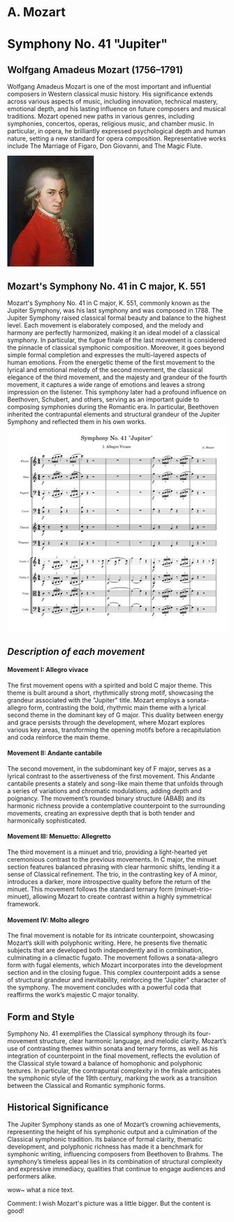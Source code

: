 # A. Mozart
# Symphony No. 41 "Jupiter"

## Wolfgang Amadeus Mozart (1756–1791)
Wolfgang Amadeus Mozart is one of the most important and influential composers in Western classical music history. 
His significance extends across various aspects of music, including innovation, technical mastery, emotional depth, and his lasting influence on future composers and musical traditions. 
Mozart opened new paths in various genres, including symphonies, concertos, operas, religious music, and chamber music. In particular, in opera, he brilliantly expressed psychological depth and human nature, setting a new standard for opera composition. Representative works include The Marriage of Figaro, Don Giovanni, and The Magic Flute.

<img src="mozart.png">

## Mozart's Symphony No. 41 in C major, K. 551
Mozart's Symphony No. 41 in C major, K. 551, commonly known as the Jupiter Symphony, was his last symphony and was composed in 1788. 
The Jupiter Symphony raised classical formal beauty and balance to the highest level. Each movement is elaborately composed, and the melody and harmony are perfectly harmonized, making it an ideal model of a classical symphony. In particular, the fugue finale of the last movement is considered the pinnacle of classical symphonic composition.
Moreover, it goes beyond simple formal completion and expresses the multi-layered aspects of human emotions. From the energetic theme of the first movement to the lyrical and emotional melody of the second movement, the classical elegance of the third movement, and the majesty and grandeur of the fourth movement, it captures a wide range of emotions and leaves a strong impression on the listener.
This symphony later had a profound influence on Beethoven, Schubert, and others, serving as an important guide to composing symphonies during the Romantic era. In particular, Beethoven inherited the contrapuntal elements and structural grandeur of the Jupiter Symphony and reflected them in his own works.
<img src="mozart symphony no. 41.png"> 

## *Description of each movement*
#### Movement I: Allegro vivace
The first movement opens with a spirited and bold C major theme. This theme is built around a short, rhythmically strong motif, showcasing the grandeur associated with the "Jupiter" title. Mozart employs a sonata-allegro form, contrasting the bold, rhythmic main theme with a lyrical second theme in the dominant key of G major. This duality between energy and grace persists through the development, where Mozart explores various key areas, transforming the opening motifs before a recapitulation and coda reinforce the main theme.

#### Movement II: Andante cantabile
The second movement, in the subdominant key of F major, serves as a lyrical contrast to the assertiveness of the first movement. This Andante cantabile presents a stately and song-like main theme that unfolds through a series of variations and chromatic modulations, adding depth and poignancy. The movement’s rounded binary structure (ABAB) and its harmonic richness provide a contemplative counterpoint to the surrounding movements, creating an expressive depth that is both tender and harmonically sophisticated.

#### Movement III: Menuetto: Allegretto
The third movement is a minuet and trio, providing a light-hearted yet ceremonious contrast to the previous movements. In C major, the minuet section features balanced phrasing with clear harmonic shifts, lending it a sense of Classical refinement. The trio, in the contrasting key of A minor, introduces a darker, more introspective quality before the return of the minuet. This movement follows the standard ternary form (minuet–trio–minuet), allowing Mozart to create contrast within a highly symmetrical framework.

#### Movement IV: Molto allegro
The final movement is notable for its intricate counterpoint, showcasing Mozart’s skill with polyphonic writing. Here, he presents five thematic subjects that are developed both independently and in combination, culminating in a climactic fugato. The movement follows a sonata-allegro form with fugal elements, which Mozart incorporates into the development section and in the closing fugue. This complex counterpoint adds a sense of structural grandeur and inevitability, reinforcing the "Jupiter" character of the symphony. The movement concludes with a powerful coda that reaffirms the work’s majestic C major tonality.

## Form and Style
Symphony No. 41 exemplifies the Classical symphony through its four-movement structure, clear harmonic language, and melodic clarity. Mozart’s use of contrasting themes within sonata and ternary forms, as well as his integration of counterpoint in the final movement, reflects the evolution of the Classical style toward a balance of homophonic and polyphonic textures. In particular, the contrapuntal complexity in the finale anticipates the symphonic style of the 19th century, marking the work as a transition between the Classical and Romantic symphonic forms.

## Historical Significance
The Jupiter Symphony stands as one of Mozart’s crowning achievements, representing the height of his symphonic output and a culmination of the Classical symphonic tradition. Its balance of formal clarity, thematic development, and polyphonic richness has made it a benchmark for symphonic writing, influencing composers from Beethoven to Brahms. The symphony’s timeless appeal lies in its combination of structural complexity and expressive immediacy, qualities that continue to engage audiences and performers alike.




wow~ what a nice text.

Comment: I wish Mozart's picture was a little bigger. But the content is good!
